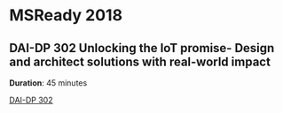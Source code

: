 # MSReady 2018


## DAI-DP 302 Unlocking the IoT promise- Design and architect solutions with real-world impact 

**Duration**: 45 minutes

[DAI-DP 302](/DAIDP302/README.md)

